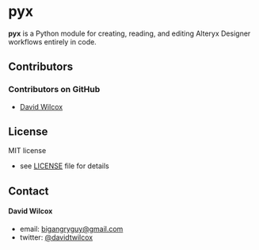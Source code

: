 pyx
===
**pyx** is a Python module for creating, reading, and editing Alteryx Designer workflows entirely in code.

## Contributors

### Contributors on GitHub
* [David Wilcox](https://github.com/bigangryguy)

## License
MIT license
* see [LICENSE](https://github.com/bigangryguy/pyx/blob/master/LICENSE.md) file for details

## Contact
#### David Wilcox
* email: bigangryguy@gmail.com
* twitter: [@davidtwilcox](https://twitter.com/davidtwilcox)